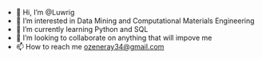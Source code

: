 - 👋 Hi, I’m @Luwrig
- 👀 I’m interested in Data Mining and Computational Materials Engineering
- 🌱 I’m currently learning Python and SQL
- 💞️ I’m looking to collaborate on anything that will impove me
- 📫 How to reach me ozeneray34@gmail.com

<!---
Luwrig/Luwrig is a ✨ special ✨ repository because its `README.md` (this file) appears on your GitHub profile.
You can click the Preview link to take a look at your changes.
--->
